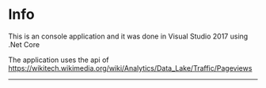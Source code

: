 # Info

This is an console application and it was done in Visual Studio 2017 using .Net Core

The application uses the api of https://wikitech.wikimedia.org/wiki/Analytics/Data_Lake/Traffic/Pageviews

---
